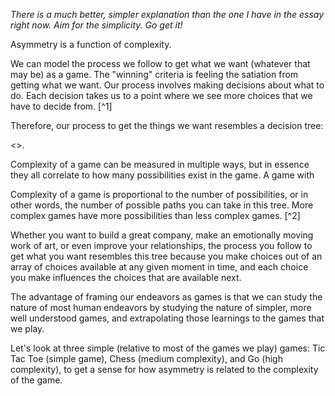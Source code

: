 *There is a much better, simpler explanation than the one I have in the essay right now. Aim for the simplicity. Go get it!*

Asymmetry is a function of complexity.

We can model the process we follow to get what we want (whatever that may be) as a game. The "winning" criteria is feeling the satiation from getting what we want. Our process involves making decisions about what to do. Each decision takes us to a point where we see more choices that we have to decide from. [^1]

Therefore, our process to get the things we want resembles a decision tree:

<>.

Complexity of a game can be measured in multiple ways, but in essence they all correlate to how many possibilities exist in the game. A game with 

Complexity of a game is proportional to the number of possibilities, or in other words, the number of possible paths you can take in this tree. More complex games have more possibilities than less complex games. [^2]




Whether you want to build a great company, make an emotionally moving work of art, or even improve your relationships, the process you follow to get what you want resembles this tree because you make choices out of an array of choices available at any given moment in time, and each choice you make influences the choices that are available next.

The advantage of framing our endeavors as games is that we can study the nature of most human endeavors by studying the nature of simpler, more well understood games, and extrapolating those learnings to the games that we play.

Let's look at three simple (relative to most of the games we play) games: Tic Tac Toe (simple game), Chess (medium complexity), and Go (high complexity), to get a sense for how asymmetry is related to the complexity of the game.